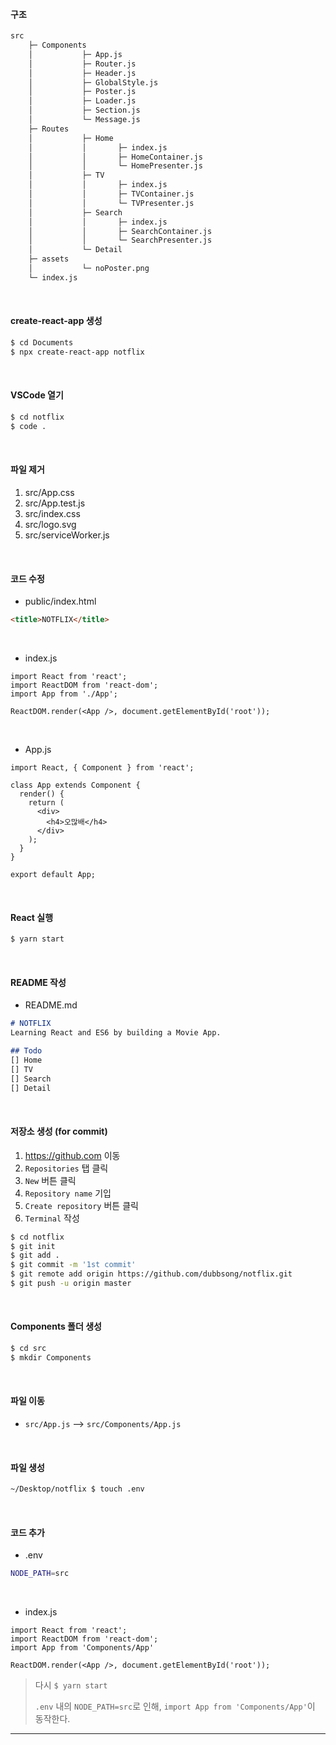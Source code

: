 #### 구조

```bash
src
	├─ Components
	│			├─ App.js
	│			├─ Router.js
	│			├─ Header.js
	│			├─ GlobalStyle.js
	│			├─ Poster.js
	│			├─ Loader.js
	│			├─ Section.js
	│			└─ Message.js
	├─ Routes
	│			├─ Home
	│			│		├─ index.js
	│			│		├─ HomeContainer.js
	│			│		└─ HomePresenter.js
	│			├─ TV
	│			│		├─ index.js
	│			│		├─ TVContainer.js
	│			│		└─ TVPresenter.js
	│			├─ Search
	│			│		├─ index.js
	│			│		├─ SearchContainer.js
	│			│		└─ SearchPresenter.js
	│			└─ Detail
	├─ assets
	│			└─ noPoster.png
	└─ index.js
```

<br>

#### create-react-app 생성

```bash
$ cd Documents
$ npx create-react-app notflix
```

<br>

#### VSCode 열기

```bash
$ cd notflix
$ code .
```

<br>

#### 파일 제거

1. src/App.css
2. src/App.test.js
3. src/index.css
4. src/logo.svg
5. src/serviceWorker.js

<br>

#### 코드 수정

- public/index.html

```html
<title>NOTFLIX</title>
```

<br>

- index.js

```react
import React from 'react';
import ReactDOM from 'react-dom';
import App from './App';

ReactDOM.render(<App />, document.getElementById('root'));
```

<br>

- App.js

```react
import React, { Component } from 'react';

class App extends Component {
  render() {
    return (
      <div>
        <h4>오많배</h4>
      </div>
    );
  }
}

export default App;
```

<br>

#### React 실행

```bash
$ yarn start
```

<br>

#### README 작성

- README.md

```markdown
# NOTFLIX
Learning React and ES6 by building a Movie App.

## Todo
[] Home
[] TV
[] Search
[] Detail
```

<br>

#### 저장소 생성 (for commit)

1. https://github.com 이동
2. `Repositories` 탭 클릭
3. `New` 버튼 클릭
4. `Repository name` 기입
5. `Create repository` 버튼 클릭
6. `Terminal` 작성

```bash
$ cd notflix
$ git init
$ git add .
$ git commit -m '1st commit'
$ git remote add origin https://github.com/dubbsong/notflix.git
$ git push -u origin master
```

<br>

#### Components 폴더 생성

```bash
$ cd src
$ mkdir Components
```

<br>

#### 파일 이동

- `src/App.js` —> `src/Components/App.js`

<br>

#### 파일 생성

```bash
~/Desktop/notflix $ touch .env
```

<br>

#### 코드 추가

- .env

```bash
NODE_PATH=src
```

<br>

- index.js

```react
import React from 'react';
import ReactDOM from 'react-dom';
import App from 'Components/App'

ReactDOM.render(<App />, document.getElementById('root'));
```

> 다시 `$ yarn start`
>
> `.env` 내의 `NODE_PATH=src`로 인해, `import App from 'Components/App'`이 동작한다.

------

<br>

<br>